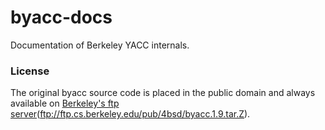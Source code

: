 # byacc-docs
Documentation of Berkeley YACC internals.

### License
The original byacc source code is placed in the public domain and always available on
[Berkeley's ftp server](ftp://ftp.cs.berkeley.edu/pub/4bsd/byacc.1.9.tar.Z)(ftp://ftp.cs.berkeley.edu/pub/4bsd/byacc.1.9.tar.Z).
